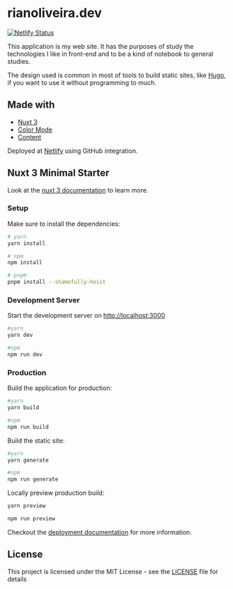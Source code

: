 # rianoliveira.dev

[![Netlify Status](https://api.netlify.com/api/v1/badges/53c14134-3e2a-408d-b823-9c56fca2bd35/deploy-status)](https://app.netlify.com/sites/rianoliveira/deploys)

This application is my web site. It has the purposes of study the technologies I like in front-end and to be a kind of notebook to general studies.

The design used is common in most of tools to build static sites, like [Hugo](https://themes.gohugo.io/themes/hugo-theme-codex/), if you want to use it without programming to much.

## Made with

- [Nuxt 3](https://v3.nuxtjs.org)
- [Color Mode](https://color-mode.nuxtjs.org)
- [Content](https://content.nuxtjs.org)

Deployed at [Netlify](https://www.netlify.com) using GitHub integration.

## Nuxt 3 Minimal Starter

Look at the [nuxt 3 documentation](https://v3.nuxtjs.org) to learn more.

### Setup

Make sure to install the dependencies:

```bash
# yarn
yarn install

# npm
npm install

# pnpm
pnpm install --shamefully-hoist
```

### Development Server

Start the development server on <http://localhost:3000>

```bash
#yarn
yarn dev

#npm
npm run dev
```

### Production

Build the application for production:

```bash
#yarn
yarn build

#npm
npm run build
```

Build the static site:

```bash
#yarn
yarn generate

#npm
npm run generate
```

Locally preview production build:

```bash
yarn preview

npm run preview
```

Checkout the [deployment documentation](https://v3.nuxtjs.org/guide/deploy/presets) for more information.

## License

This project is licensed under the MIT License - see the [LICENSE](LICENSE) file for details
